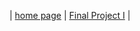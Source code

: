 | [home page](https://ellenasakai.github.io/sakaiportfolio/) |  [Final Project I](final-project-part-one) |
